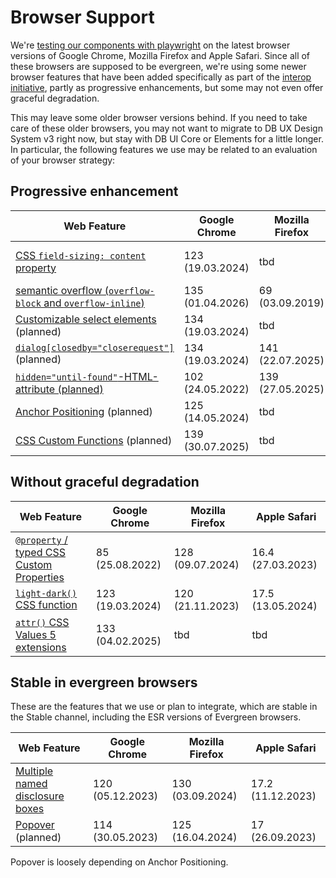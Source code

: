 # Browser Support

We're [testing our components with playwright](../../foundations/test-table) on the latest browser versions of Google Chrome, Mozilla Firefox and Apple Safari. Since all of these browsers are supposed to be evergreen, we're using some newer browser features that have been added specifically as part of the [interop initiative](https://web.dev/blog/interop-2025), partly as progressive enhancements, but some may not even offer graceful degradation.

This may leave some older browser versions behind. If you need to take care of these older browsers, you may not want to migrate to DB UX Design System v3 right now, but stay with DB UI Core or Elements for a little longer. In particular, the following features we use may be related to an evaluation of your browser strategy:

## Progressive enhancement

| Web Feature                                                                                                | Google Chrome    | Mozilla Firefox  | Apple Safari                                                                                                         |
| ---------------------------------------------------------------------------------------------------------- | ---------------- | ---------------- | -------------------------------------------------------------------------------------------------------------------- |
| [CSS `field-sizing: content` property](https://caniuse.com/mdn-css_properties_field-sizing_content)        | 123 (19.03.2024) | tbd              | Technology Preview (220)                                                                                             |
| [semantic overflow (`overflow-block` and `overflow-inline`)](https://caniuse.com/mdn-css_properties_overflow-block) | 135 (01.04.2026) | 69 (03.09.2019) | 26                                                                                                                  |
| [Customizable select elements](https://caniuse.com/selectlist) (planned)                                   | 134 (19.03.2024) | tbd              | tbd                                                                                                                  |
| [`dialog[closedby="closerequest"]`](https://developer.mozilla.org/en-US/docs/Web/HTML/Reference/Elements/dialog#closerequest) (planned)                                   | 134 (19.03.2024) | 141 (22.07.2025)              | tbd                                                                                                                  |
| [`hidden="until-found"`-HTML-attribute (planned)](https://caniuse.com/mdn-html_global_attributes_hidden_until-found) | 102 (24.05.2022) | 139 (27.05.2025) | tbd                                                                                                                  |
| [Anchor Positioning](https://caniuse.com/css-anchor-positioning) (planned)                                 | 125 (14.05.2024) | tbd              | ["this fall"](https://webkit.org/blog/16993/news-from-wwdc25-web-technology-coming-this-fall-in-safari-26-beta/#css) |
| [CSS Custom Functions](https://www.bram.us/2025/02/09/css-custom-functions-teaser/) (planned)              | 139 (30.07.2025) | tbd              | tbd                                                                                                                  |

## Without graceful degradation

| Web Feature                                                                                             | Google Chrome    | Mozilla Firefox  | Apple Safari      |
| ------------------------------------------------------------------------------------------------------- | ---------------- | ---------------- | ----------------- |
| [`@property` / typed CSS Custom Properties](https://developer.mozilla.org/en-US/docs/Web/CSS/@property) | 85 (25.08.2022)  | 128 (09.07.2024) | 16.4 (27.03.2023) |
| [`light-dark()` CSS function](https://developer.mozilla.org/en-US/docs/Web/CSS/color_value/light-dark)  | 123 (19.03.2024) | 120 (21.11.2023) | 17.5 (13.05.2024) |
| [`attr()` CSS Values 5 extensions](https://developer.mozilla.org/en-US/docs/Web/CSS/attr)               | 133 (04.02.2025) | tbd              | tbd               |

## Stable in evergreen browsers

These are the features that we use or plan to integrate, which are stable in the Stable channel, including the ESR versions of Evergreen browsers.

| Web Feature                                                          | Google Chrome    | Mozilla Firefox  | Apple Safari    |
| -------------------------------------------------------------------- | ---------------- | ---------------- | --------------- |
| [Multiple named disclosure boxes](https://developer.mozilla.org/en-US/docs/Web/HTML/Reference/Elements/details#multiple_named_disclosure_boxes) | 120 (05.12.2023) | 130 (03.09.2024) | 17.2 (11.12.2023) |
| [Popover](https://caniuse.com/mdn-api_htmlelement_popover) (planned) | 114 (30.05.2023) | 125 (16.04.2024) | 17 (26.09.2023) |

Popover is loosely depending on Anchor Positioning.
